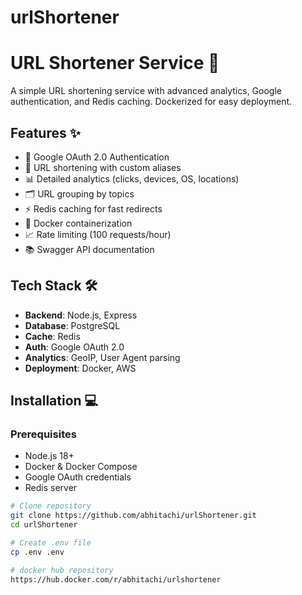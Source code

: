 # urlShortener

# URL Shortener Service 🚀

A simple URL shortening service with advanced analytics, Google authentication, and Redis caching. Dockerized for easy deployment.


## Features ✨

- 🔑 Google OAuth 2.0 Authentication
- 🔗 URL shortening with custom aliases
- 📊 Detailed analytics (clicks, devices, OS, locations)
- 🗂️ URL grouping by topics
- ⚡ Redis caching for fast redirects
- 🐳 Docker containerization
- 📈 Rate limiting (100 requests/hour)
- 📚 Swagger API documentation

## Tech Stack 🛠️

- **Backend**: Node.js, Express
- **Database**: PostgreSQL
- **Cache**: Redis
- **Auth**: Google OAuth 2.0
- **Analytics**: GeoIP, User Agent parsing
- **Deployment**: Docker, AWS

## Installation 💻

### Prerequisites
- Node.js 18+
- Docker & Docker Compose
- Google OAuth credentials
- Redis server

```bash
# Clone repository
git clone https://github.com/abhitachi/urlShortener.git
cd urlShortener

# Create .env file
cp .env .env

# docker hub repository
https://hub.docker.com/r/abhitachi/urlshortener
